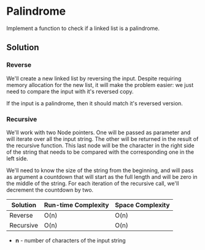 # Palindrome

Implement a function to check if a linked list is a palindrome.

## Solution

### Reverse

We'll create a new linked list by reversing the input.
Despite requiring memory allocation for the new list, it will make the problem easier: 
we just need to compare the input with it's reversed copy.

If the input is a palindrome, then it should match it's reversed version.

### Recursive

We'll work with two Node pointers. One will be passed as parameter and will iterate over all the input string.
The other will be returned in the result of the recursive function. This last node will be the character in the 
right side of the string that needs to be compared with the corresponding one in the left side.

We'll need to know the size of the string from the beginning, and will pass as argument a countdown that will start as the full length and will be zero in the middle of the string. For each iteration of the recursive call, we'll decrement the countdown by two.

Solution       | Run-time Complexity | Space Complexity
-------------- | ------------------- | ----------------
Reverse        | O(n)                | O(n)
Recursive      | O(n)                | O(n)

- **n** - number of characters of the input string